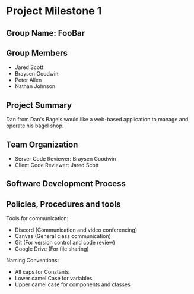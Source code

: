 # Project Milestone 1 
## Group Name: FooBar
## Group Members
  * Jared Scott
  * Braysen Goodwin
  * Peter Allen
  * Nathan Johnson
## Project Summary
  Dan from Dan's Bagels would like a web-based application to manage and operate his bagel shop.
 
## Team Organization
   * Server Code Reviewer: Braysen Goodwin 
   * Client Code Reviewer: Jared Scott 
   
## Software Development Process

## Policies, Procedures and tools
Tools for communication:  
  * Discord (Communication and video conferencing)  
  * Canvas (General class communication)
  * Git (For version control and code review)
  * Google Drive (For file sharing) 
    
Naming Conventions:  
  * All caps for Constants 
  * Lower camel Case for variables
  * Upper camel case for components and classes
